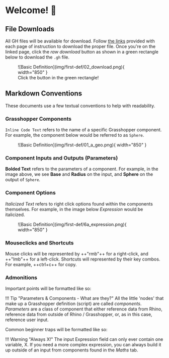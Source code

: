 # Welcome! 🦗

## File Downloads
All GH files will be available for download. Follow [the links](https://github.com/aarcThom/aarc-wiki/blob/main/gh_definitions/01_basic_definition.gh) provided with each page of instruction to download the proper file. Once you're on the linked page, click the *raw download* button as shown in a green rectangle below to download the `.gh` file.

<figure markdown>
  ![Basic Definition](img/first-def/02_download.png){ width="850" }
  <figcaption>Click the button in the green rectangle!</figcaption>
</figure>

## Markdown Conventions

These documents use a few textual conventions to help with readability.

### Grasshopper Components
`Inline Code Text` refers to the name of a specific Grasshopper component. For example,  the component below would be referred to as `Sphere`.

<figure markdown>
  ![Basic Definition](img/first-def/01_a_geo.png){ width="850" }
</figure>

### Component Inputs and Outputs (Parameters)
**Bolded Text** refers to the parameters of a component. For example, in the image above, we see **Base** and **Radius** on the input, and **Sphere** on the output of `Sphere`.

### Component Options
*Italicized Text* refers to right click options found within the components themselves. For example, in the image below *Expression* would be italicized.

<figure markdown>
  ![Basic Definition](img/first-def/6a_expression.png){ width="850" }
</figure>

### Mouseclicks and Shortcuts
Mouse clicks will be represented by ++"rmb"++ for a right-click, and ++"lmb"++ for a left-click. Shortcuts will represented by their key combos. For example, ++ctrl+c++ for copy.

### Admonitions
Important points will be formatted like so:

!!! Tip "Parameters & Components - What are they?"
    All the little 'nodes' that make up a Grasshopper definition (script) are called *components*. *Parameters* are a class of component that either reference data from Rhino, reference data from outside of Rhino / Grasshopper, or, as in this case, reference user input.

Common beginner traps will be formatted like so:

!!! Warning "Always X!"
    The input Expression field can only ever contain one variable, X. If you need a more complex expression, you can always build it up outside of an input from components found in the *Maths* tab.